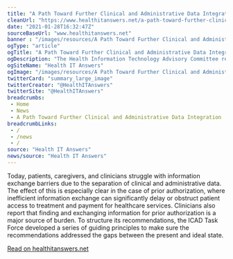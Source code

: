 ```yaml
--- 
title: "A Path Toward Further Clinical and Administrative Data Integration "
cleanUrl: "https://www.healthitanswers.net/a-path-toward-further-clinical-and-administrative-data-integration/"
date: "2021-01-28T16:32:47Z"
sourceBaseUrl: "www.healthitanswers.net"
banner : "/images/resources/A Path Toward Further Clinical and Administrative Data Integration.png"
ogType: "article"
ogTitle: "A Path Toward Further Clinical and Administrative Data Integration | Health IT Answers"
ogDescription: "The Health Information Technology Advisory Committee recently approved a report and set of recommendations developed by the Intersection of Clinical and Administrative Data Task Force."
ogSiteName: "Health IT Answers"
ogImage: "/images/resources/A Path Toward Further Clinical and Administrative Data Integration.png"
twitterCard: "summary_large_image"
twitterCreator: "@HealthITAnswers"
twitterSite: "@HealthITAnswers"
breadcrumbs:
 - Home
 - News
 - A Path Toward Further Clinical and Administrative Data Integration
breadcrumbLinks:
 - / 
 - /news
 - / 
source: "Health IT Answers"
news/source: "Health IT Answers"
---
```

Today, patients, caregivers, and clinicians struggle with information exchange barriers due to the separation of clinical and administrative data. The effect of this is especially clear in the case of prior authorization, where inefficient information exchange can significantly delay or obstruct patient access to treatment and payment for healthcare services. Clinicians also report that finding and exchanging information for prior authorization is a major source of burden. To structure its recommendations, the ICAD Task Force developed a series of guiding principles to make sure the recommendations addressed the gaps between the present and ideal state.  
  
[Read on healthitanswers.net](https://www.healthitanswers.net/a-path-toward-further-clinical-and-administrative-data-integration/)
